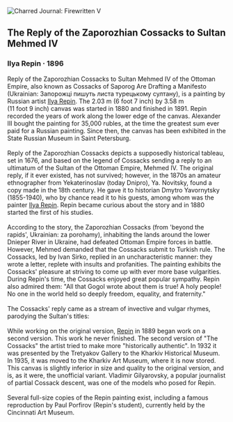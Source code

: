 <div class="artwork-of-the-day">
  <div class="container">
    <div class="img-wrapper">
      <img
        src="https://uploads4.wikiart.org/00129/images/ilya-repin/the-reply-of-the-zaporozhian-cossacks-to-sultan-mahmoud-iv-1.jpg!Large.jpg"
        alt="Charred Journal: Firewritten V" />
    </div>
    <div class="artwork-detail">
      <div class="artwork-origin"> 
        <h2 class="artwork-name">The Reply of the Zaporozhian Cossacks to Sultan Mehmed IV</h2>
        <h3 class="artist">
          Ilya Repin
                    ·  1896
        </h3>
      </div>
      <p class="description">
        <span class="artwork-description-text ng-binding" ng-bind-html="viewModel.ArtworkOfTheDay.Description | unsafe">Reply of the Zaporozhian Cossacks to Sultan Mehmed IV of the Ottoman Empire, also known as Cossacks of Saporog Are Drafting a Manifesto (Ukrainian: Запорожці пишуть листа турецькому султану), is a painting by Russian artist <a target="_blank" href="/en/ilya-repin">Ilya Repin</a>. The 2.03&nbsp;m (6&nbsp;foot&nbsp;7&nbsp;inch) by 3.58&nbsp;m (11&nbsp;foot&nbsp;9&nbsp;inch) canvas was started in 1880 and finished in 1891. Repin recorded the years of work along the lower edge of the canvas. Alexander III bought the painting for 35,000 rubles, at the time the greatest sum ever paid for a Russian painting. Since then, the canvas has been exhibited in the State Russian Museum in Saint Petersburg.
<br>
<br>Reply of the Zaporozhian Cossacks depicts a supposedly historical tableau, set in 1676, and based on the legend of Cossacks sending a reply to an ultimatum of the Sultan of the Ottoman Empire, Mehmed IV. The original reply, if it ever existed, has not survived; however, in the 1870s an amateur ethnographer from Yekaterinoslav (today Dnipro), Ya. Novitsky, found a copy made in the 18th century. He gave it to historian Dmytro Yavornytsky (1855-1940), who by chance read it to his guests, among whom was the painter <a target="_blank" href="/en/ilya-repin">Ilya Repin</a>. Repin became curious about the story and in 1880 started the first of his studies.
<br>
<br>According to the story, the Zaporozhian Cossacks (from 'beyond the rapids', Ukrainian: za porohamy), inhabiting the lands around the lower Dnieper River in Ukraine, had defeated Ottoman Empire forces in battle. However, Mehmed demanded that the Cossacks submit to Turkish rule. The Cossacks, led by Ivan Sirko, replied in an uncharacteristic manner: they wrote a letter, replete with insults and profanities. The painting exhibits the Cossacks' pleasure at striving to come up with ever more base vulgarities. During Repin's time, the Cossacks enjoyed great popular sympathy. Repin also admired them: "All that Gogol wrote about them is true! A holy people! No one in the world held so deeply freedom, equality, and fraternity."
<br>
<br>The Cossacks' reply came as a stream of invective and vulgar rhymes, parodying the Sultan's titles:
<br>
<br>While working on the original version, <a target="_blank" href="/en/ilya-repin">Repin</a> in 1889 began work on a second version. This work he never finished. The second version of "The Cossacks" the artist tried to make more "historically authentic". In 1932 it was presented by the Tretyakov Gallery to the Kharkiv Historical Museum. In 1935, it was moved to the Kharkiv Art Museum, where it is now stored. This canvas is slightly inferior in size and quality to the original version, and is, as it were, the unofficial variant. Vladimir Gilyarovsky, a popular journalist of partial Cossack descent, was one of the models who posed for Repin.
<br>
<br>Several full-size copies of the Repin painting exist, including a famous reproduction by Paul Porfirov (Repin's student), currently held by the Cincinnati Art Museum.</span>
                        <div class="text-shadow-container" ng-show="showShadow" style=""></div>
      </p>
    </div>
  </div>

</div>
